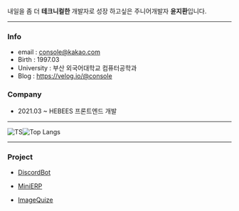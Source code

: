 

내일을 좀 더 **테크니컬한** 개발자로 성장 하고싶은 주니어개발자 **윤지환**입니다.

------

### Info

- email : console@kakao.com
- Birth : 1997.03
- University : 부산 외국어대학교 컴퓨터공학과
- Blog : https://velog.io/@console

### Company

- 2021.03 ~ HEBEES 프론트엔드 개발

------



![TS](https://github-readme-stats.vercel.app/api?username=consolekakao&show_icons=true&theme=gradient)![Top Langs](https://github-readme-stats.vercel.app/api/top-langs/?username=consolekakao&layout=compact)







------

### Project

- [DiscordBot](https://github.com/consolekakao/DiscordBot)

- [MiniERP](https://github.com/consolekakao/react-client)

- [ImageQuize](https://github.com/consolekakao/imagequize)

  

